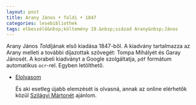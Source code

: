 ```yaml
---
layout: post
title: Arany János • Toldi • 1847
categories: lesebibliothek
tags: elbeszélő&nbsp;költemény 19.&nbsp;század Arany&nbsp;János
---
```

Arany János *Toldi*jának első kiadása 1847-ből. A kiadvány tartalmazza az Arany melleti a további díjazottak szövegét: Tompa Mihályét és Garay Jánosét. A korabeli kiadványt a Google szolgáltatja, `pdf` formátum automatikus `ocr`-rel. Egyben letölthető.

- [Elolvasom](http://books.google.hu/books?id=kbc9AAAAYAAJ&printsec=frontcover&hl=hu#v=onepage&q&f=false)

  És aki esetleg újabb elemzését is olvasná, annak az online elérhetők közül [Szilágyi Mártonét](http://villanyspenot.hu/?p=szoveg&n=12237) ajánlom.
